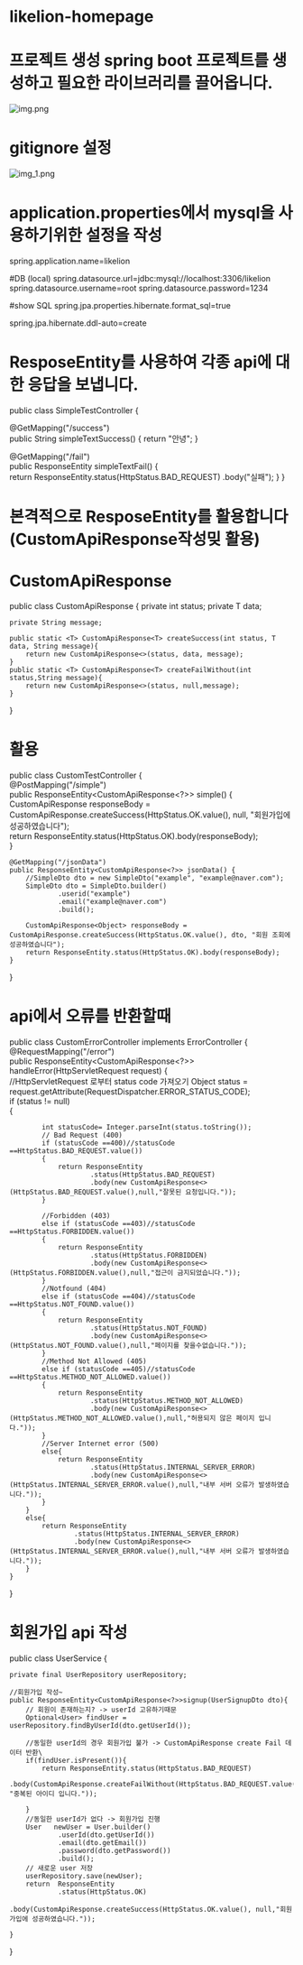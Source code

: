 # likelion-homepage
# 프로젝트 생성 spring boot 프로젝트를 생성하고 필요한 라이브러리를 끌어옵니다.
![img.png](img.png)
# gitignore 설정
![img_1.png](img_1.png)
# application.properties에서 mysql을 사용하기위한 설정을 작성
spring.application.name=likelion

#DB (local)
spring.datasource.url=jdbc:mysql://localhost:3306/likelion
spring.datasource.username=root
spring.datasource.password=1234

#show SQL
spring.jpa.properties.hibernate.format_sql=true

spring.jpa.hibernate.ddl-auto=create
# ResposeEntity를 사용하여 각종 api에 대한 응답을 보냅니다.
public class SimpleTestController {

@GetMapping("/success")  
public String simpleTextSuccess() {
return "안녕";
}

@GetMapping("/fail")  
public ResponseEntity<String> simpleTextFail() {  
return ResponseEntity.status(HttpStatus.BAD_REQUEST)
                      .body("실패"); }
}
# 본격적으로 ResposeEntity를 활용합니다(CustomApiResponse작성밎 활용)

# CustomApiResponse
public class CustomApiResponse<T> {
private int status;
private T data;

    private String message;

    public static <T> CustomApiResponse<T> createSuccess(int status, T data, String message){
        return new CustomApiResponse<>(status, data, message);
    }
    public static <T> CustomApiResponse<T> createFailWithout(int status,String message){
        return new CustomApiResponse<>(status, null,message);
    }

}
# 활용
public class CustomTestController {  
@PostMapping("/simple")  
public ResponseEntity<CustomApiResponse<?>> simple() {
CustomApiResponse<Object> responseBody = CustomApiResponse.createSuccess(HttpStatus.OK.value(), null, "회원가입에 성공하였습니다");  
return ResponseEntity.status(HttpStatus.OK).body(responseBody);  
}

    @GetMapping("/jsonData")
    public ResponseEntity<CustomApiResponse<?>> jsonData() {
        //SimpleDto dto = new SimpleDto("example", "example@naver.com");
        SimpleDto dto = SimpleDto.builder()
                .userid("example")
                .email("example@naver.com")
                .build();

        CustomApiResponse<Object> responseBody = CustomApiResponse.createSuccess(HttpStatus.OK.value(), dto, "회원 조회에 성공하였습니다");
        return ResponseEntity.status(HttpStatus.OK).body(responseBody);
    }
}
# api에서 오류를 반환할때
public class CustomErrorController implements ErrorController {
@RequestMapping("/error")  
public ResponseEntity<CustomApiResponse<?>> handleError(HttpServletRequest request) {  
//HttpServletRequest 로부터 status code 가져오기
Object status = request.getAttribute(RequestDispatcher.ERROR_STATUS_CODE);  
if (status != null)   
{

            int statusCode= Integer.parseInt(status.toString());
            // Bad Request (400)
            if (statusCode ==400)//statusCode ==HttpStatus.BAD_REQUEST.value())
            {
                return ResponseEntity
                        .status(HttpStatus.BAD_REQUEST)
                        .body(new CustomApiResponse<>(HttpStatus.BAD_REQUEST.value(),null,"잘못된 요청입니다."));
            }

            //Forbidden (403)
            else if (statusCode ==403)//statusCode ==HttpStatus.FORBIDDEN.value())
            {
                return ResponseEntity
                        .status(HttpStatus.FORBIDDEN)
                        .body(new CustomApiResponse<>(HttpStatus.FORBIDDEN.value(),null,"접근이 금지되었습니다."));
            }
            //Notfound (404)
            else if (statusCode ==404)//statusCode ==HttpStatus.NOT_FOUND.value())
            {
                return ResponseEntity
                        .status(HttpStatus.NOT_FOUND)
                        .body(new CustomApiResponse<>(HttpStatus.NOT_FOUND.value(),null,"페이지를 찾을수없습니다."));
            }
            //Method Not Allowed (405)
            else if (statusCode ==405)//statusCode ==HttpStatus.METHOD_NOT_ALLOWED.value())
            {
                return ResponseEntity
                        .status(HttpStatus.METHOD_NOT_ALLOWED)
                        .body(new CustomApiResponse<>(HttpStatus.METHOD_NOT_ALLOWED.value(),null,"허용되지 않은 페이지 입니다."));
            }
            //Server Internet error (500)
            else{
                return ResponseEntity
                        .status(HttpStatus.INTERNAL_SERVER_ERROR)
                        .body(new CustomApiResponse<>(HttpStatus.INTERNAL_SERVER_ERROR.value(),null,"내부 서버 오류가 발생하였습니다."));
            }
        }
        else{
            return ResponseEntity
                    .status(HttpStatus.INTERNAL_SERVER_ERROR)
                    .body(new CustomApiResponse<>(HttpStatus.INTERNAL_SERVER_ERROR.value(),null,"내부 서버 오류가 발생하였습니다."));
        }
    }
}
# 회원가입 api 작성
public class UserService {

    private final UserRepository userRepository;

    //회원가입 작성~
    public ResponseEntity<CustomApiResponse<?>>signup(UserSignupDto dto){
        // 회원이 존재하는지? -> userId 고유하기때문
        Optional<User> findUser = userRepository.findByUserId(dto.getUserId());

        //동일한 userId의 경우 회원가입 불가 -> CustomApiResponse create Fail 데이터 반환\
        if(findUser.isPresent()){
            return ResponseEntity.status(HttpStatus.BAD_REQUEST)
                    .body(CustomApiResponse.createFailWithout(HttpStatus.BAD_REQUEST.value(), "중복된 아이디 입니다."));

        }
        //동일한 userId가 없다 -> 회원가입 진행
        User   newUser = User.builder()
                .userId(dto.getUserId())
                .email(dto.getEmail())
                .password(dto.getPassword())
                .build();
        // 새로운 user 저장
        userRepository.save(newUser);
        return  ResponseEntity
                .status(HttpStatus.OK)
                .body(CustomApiResponse.createSuccess(HttpStatus.OK.value(), null,"회원가입에 성공하였습니다."));

    }
}

